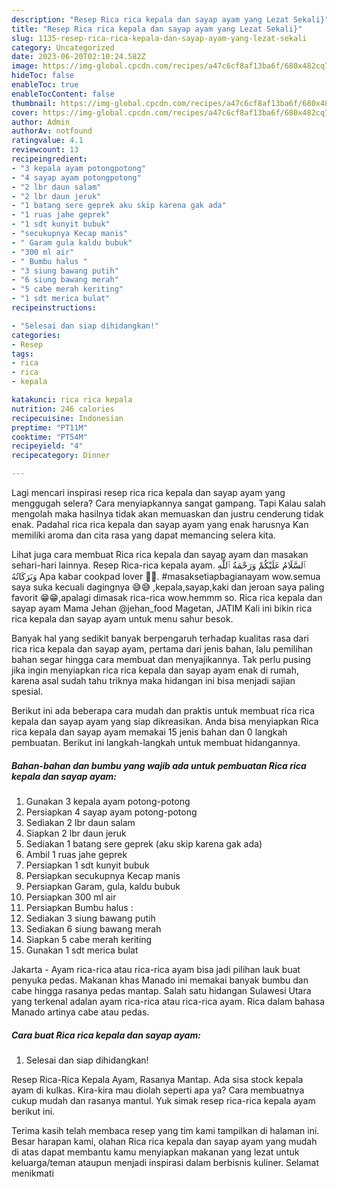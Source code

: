 ```yaml
---
description: "Resep Rica rica kepala dan sayap ayam yang Lezat Sekali}"
title: "Resep Rica rica kepala dan sayap ayam yang Lezat Sekali}"
slug: 1135-resep-rica-rica-kepala-dan-sayap-ayam-yang-lezat-sekali
category: Uncategorized
date: 2023-06-20T02:10:24.582Z
image: https://img-global.cpcdn.com/recipes/a47c6cf8af13ba6f/680x482cq70/rica-rica-kepala-dan-sayap-ayam-foto-resep-utama.jpg
hideToc: false
enableToc: true
enableTocContent: false
thumbnail: https://img-global.cpcdn.com/recipes/a47c6cf8af13ba6f/680x482cq70/rica-rica-kepala-dan-sayap-ayam-foto-resep-utama.jpg
cover: https://img-global.cpcdn.com/recipes/a47c6cf8af13ba6f/680x482cq70/rica-rica-kepala-dan-sayap-ayam-foto-resep-utama.jpg
author: Admin
authorAv: notfound
ratingvalue: 4.1
reviewcount: 13
recipeingredient:
- "3 kepala ayam potongpotong"
- "4 sayap ayam potongpotong"
- "2 lbr daun salam"
- "2 lbr daun jeruk"
- "1 batang sere geprek aku skip karena gak ada"
- "1 ruas jahe geprek"
- "1 sdt kunyit bubuk"
- "secukupnya Kecap manis"
- " Garam gula kaldu bubuk"
- "300 ml air"
- " Bumbu halus "
- "3 siung bawang putih"
- "6 siung bawang merah"
- "5 cabe merah keriting"
- "1 sdt merica bulat"
recipeinstructions:

- "Selesai dan siap dihidangkan!"
categories:
- Resep
tags:
- rica
- rica
- kepala

katakunci: rica rica kepala 
nutrition: 246 calories
recipecuisine: Indonesian
preptime: "PT11M"
cooktime: "PT54M"
recipeyield: "4"
recipecategory: Dinner

---
```



Lagi mencari inspirasi resep rica rica kepala dan sayap ayam yang menggugah selera? Cara menyiapkannya sangat gampang. Tapi Kalau salah mengolah maka hasilnya tidak akan memuaskan dan justru cenderung tidak enak. Padahal rica rica kepala dan sayap ayam yang enak harusnya Kan memiliki aroma dan cita rasa yang dapat memancing selera kita.


Lihat juga cara membuat Rica rica kepala dan sayap ayam dan masakan sehari-hari lainnya. Resep Rica-rica kepala ayam. ٱلسَّلَامُ عَلَيْكُمْ وَرَحْمَةُ ٱللَّٰهِ وَبَرَكَاتُهُ Apa kabar cookpad lover 🙏🥰. #masaksetiapbagianayam wow.semua saya suka kecuali dagingnya 😅😅 ,kepala,sayap,kaki dan jeroan saya paling favorit 😁😁,apalagi dimasak rica-rica wow.hemmm so. Rica rica kepala dan sayap ayam Mama Jehan @jehan_food Magetan, JATIM Kali ini bikin rica rica kepala dan sayap ayam untuk menu sahur besok.

Banyak hal yang sedikit banyak berpengaruh terhadap kualitas rasa dari rica rica kepala dan sayap ayam, pertama dari jenis bahan, lalu pemilihan bahan segar hingga cara membuat dan menyajikannya. Tak perlu pusing jika ingin menyiapkan rica rica kepala dan sayap ayam enak di rumah, karena asal sudah tahu triknya maka hidangan ini bisa menjadi sajian spesial.


Berikut ini ada beberapa cara mudah dan praktis untuk membuat rica rica kepala dan sayap ayam yang siap dikreasikan. Anda bisa menyiapkan Rica rica kepala dan sayap ayam memakai 15 jenis bahan dan 0 langkah pembuatan. Berikut ini langkah-langkah untuk membuat hidangannya.

<!--inarticleads1-->

##### Bahan-bahan dan bumbu yang wajib ada untuk pembuatan Rica rica kepala dan sayap ayam:

1. Gunakan 3 kepala ayam potong-potong
1. Persiapkan 4 sayap ayam potong-potong
1. Sediakan 2 lbr daun salam
1. Siapkan 2 lbr daun jeruk
1. Sediakan 1 batang sere geprek (aku skip karena gak ada)
1. Ambil 1 ruas jahe geprek
1. Persiapkan 1 sdt kunyit bubuk
1. Persiapkan secukupnya Kecap manis
1. Persiapkan  Garam, gula, kaldu bubuk
1. Persiapkan 300 ml air
1. Persiapkan  Bumbu halus :
1. Sediakan 3 siung bawang putih
1. Sediakan 6 siung bawang merah
1. Siapkan 5 cabe merah keriting
1. Gunakan 1 sdt merica bulat


Jakarta - Ayam rica-rica atau rica-rica ayam bisa jadi pilihan lauk buat penyuka pedas. Makanan khas Manado ini memakai banyak bumbu dan cabe hingga rasanya pedas mantap. Salah satu hidangan Sulawesi Utara yang terkenal adalan ayam rica-rica atau rica-rica ayam. Rica dalam bahasa Manado artinya cabe atau pedas. 

<!--inarticleads2-->

##### Cara buat Rica rica kepala dan sayap ayam:


1. Selesai dan siap dihidangkan!

Resep Rica-Rica Kepala Ayam, Rasanya Mantap. Ada sisa stock kepala ayam di kulkas. Kira-kira mau diolah seperti apa ya? Cara membuatnya cukup mudah dan rasanya mantul. Yuk simak resep rica-rica kepala ayam berikut ini. 

Terima kasih telah membaca resep yang tim kami tampilkan di halaman ini. Besar harapan kami, olahan Rica rica kepala dan sayap ayam yang mudah di atas dapat membantu kamu menyiapkan makanan yang lezat untuk keluarga/teman ataupun menjadi inspirasi dalam berbisnis kuliner. Selamat menikmati

